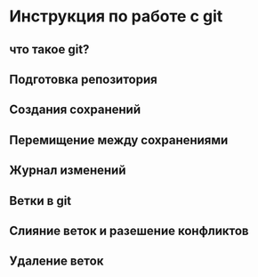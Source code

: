 # Инструкция по работе с git

## что такое git?

## Подготовка репозитория

## Создания сохранений

## Перемищение между сохранениями

## Журнал изменений

## Ветки в git

## Слияние веток и разешение конфликтов

## Удаление веток